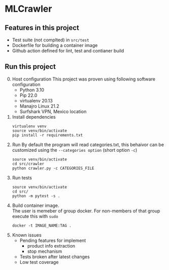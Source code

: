 # MLCrawler

## Features in this project
- Test suite (not complted) in `src/test`
- Dockerfile for building a container image
- Github action defined for lint, test and contianer build
## Run this project
0. Host configuration
    This project was proven using following software configuration
    - Python 3.10
    - Pip 22.0
    - virtualenv 20.13
    - Manajro Linux 21.2
    - Surfshark VPN, Mexico location
1. Install dependencies
    ```shell
    virtualenv venv
    source venv/bin/activate
    pip install -r requirements.txt
    ```
2. Run
    By default the program will read categories.txt, this behaivor can be customized using the `--categories option` (short option `-c`)
    ```shell
    source venv/bin/activate
    cd src/crawler
    python crawler.py -c CATEGORIES_FILE
    ```
3. Run tests
    ```shell
    source venv/bin/activate
    cd src/
    python -m pytest -s .
    ```
4. Build container image. \
The user is memeber of group docker. For non-members of that group execute this with `sudo`
    ```shell
    docker -t IMAGE_NAME:TAG .
    ```
5. Known issues
    - Pending features for implement
        - product info extraction
        - stop mechanism
    - Tests broken after latest changes
    - Low test coverage


